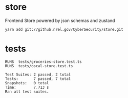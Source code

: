 # store
Frontend Store powered by json schemas and zustand

    yarn add git://github.nrel.gov/CyberSecurity/store.git



# tests
    RUNS  tests/groceries-store.test.ts
    RUNS  tests/oscal-store.test.ts

    Test Suites: 2 passed, 2 total
    Tests:       7 passed, 7 total
    Snapshots:   0 total
    Time:        7.713 s
    Ran all test suites.
